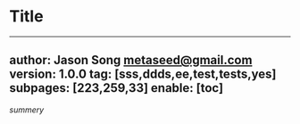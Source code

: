 # Title
---
author: Jason Song <metaseed@gmail.com>
version: 1.0.0
tag: [sss,ddds,ee,test,tests,yes]
subpages: [223,259,33]
enable: [toc]
---
*summery*
![]()
![]()